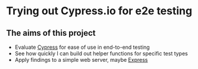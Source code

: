 # Trying out Cypress.io for e2e testing

## The aims of this project
* Evaluate [Cypress](https://cypress.io) for ease of use in end-to-end testing
* See how quickly I can build out helper functions for specific test types
* Apply findings to a simple web server, maybe [Express](https://expressjs.com)
